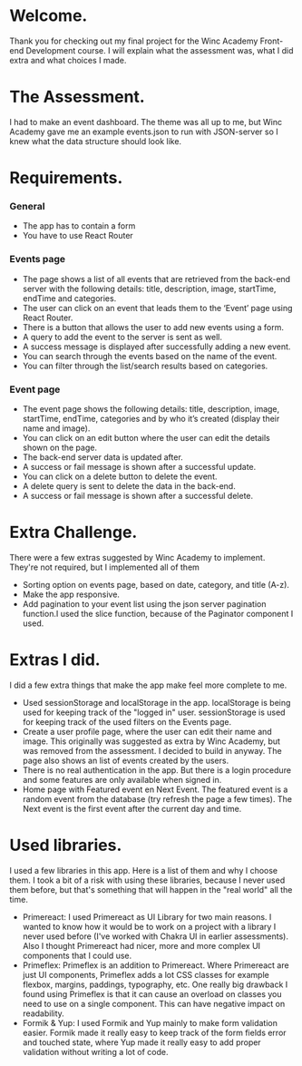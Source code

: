  <h1>Welcome.</h1>
          <p>
            Thank you for checking out my final project for the Winc Academy
            Front-end Development course. I will explain what the
            assessment was, what I did extra and what choices I made.
          </p>
          <h1>The Assessment.</h1>
          <p>
            I had to make an event dashboard. The theme was all up to me, but
            Winc Academy gave me an example events.json to run with JSON-server
            so I knew what the data structure should look like.
          </p>
          <h1>Requirements.</h1>
          <h3>General</h3>
          <ul>
            <li>The app has to contain a form</li>
            <li>You have to use React Router</li>
          </ul>
          <h3>Events page</h3>
          <ul>
            <li>
              The page shows a list of all events that are retrieved from the
              back-end server with the following details: title, description,
              image, startTime, endTime and categories.
            </li>
            <li>
              The user can click on an event that leads them to the ‘Event’ page
              using React Router.
            </li>
            <li>
              There is a button that allows the user to add new events using a
              form.
            </li>
            <li>
              A query to add the event to the server is sent as well.
            </li>
            <li>
              A success message is displayed after successfully adding a new
              event.
            </li>
            <li>
              You can search through the events based on the name of the event.
            </li>
            <li>
              You can filter through the list/search results based on
              categories.
            </li>
          </ul>
          <h3>Event page</h3>
          <ul>
            <li>
              The event page shows the following details: title, description,
              image, startTime, endTime, categories and by who it’s created
              (display their name and image).
            </li>
            <li>
              You can click on an edit button where the user can edit the
              details shown on the page.
            </li>
            <li>The back-end server data is updated after.</li>
            <li>
              A success or fail message is shown after a successful update.
            </li>
            <li>
              You can click on a delete button to delete the event.
            </li>
            <li>
              A delete query is sent to delete the data in the back-end.
            </li>
            <li>
              A success or fail message is shown after a successful delete.
            </li>
          </ul>
          <h1>Extra Challenge.</h1>
          <p>
            There were a few extras suggested by Winc Academy to implement.
            They're not required, but I implemented all of them
          </p>
          <ul>
            <li>
              Sorting option on events page, based on date, category, and title
              (A-z).
            </li>
            <li>Make the app responsive.</li>
            <li>
              Add pagination to your event list using the json server pagination
              function.I used the slice function, because of the Paginator
              component I used.
            </li>
          </ul>
          <h1>Extras I did.</h1>
          <p>
            I did a few extra things that make the app make feel more complete
            to me.
          </p>
          <ul>
            <li>
              Used sessionStorage and localStorage in the app. localStorage is
              being used for keeping track of the "logged in" user.
              sessionStorage is used for keeping track of the used filters on
              the Events page.
            </li>
            <li>
              Create a user profile page, where the user can edit their name and
              image. This originally was suggested as extra by Winc Academy, but
              was removed from the assessment. I decided to build in anyway. The
              page also shows an list of events created by the users.
            </li>
            <li>
              There is no real authentication in the app. But there is a login
              procedure and some features are only available when signed in.
            </li>
            <li>
              Home page with Featured event en Next Event. The featured event is
              a random event from the database (try refresh the page a few
              times). The Next event is the first event after the current day
              and time.
            </li>
          </ul>
          <h1>Used libraries.</h1>
          <p>
            I used a few libraries in this app. Here is a list of them and why I
            choose them. I took a bit of a risk with using these libraries,
            because I never used them before, but that's something that will
            happen in the "real world" all the time.
          </p>
          <ul>
            <li>
              <span>Primereact: </span>I used
              Primereact as UI Library for two main reasons. I wanted to know
              how it would be to work on a project with a library I never used
              before (I've worked with Chakra UI in earlier assessments). Also I
              thought Primereact had nicer, more and more complex UI components
              that I could use.
            </li>
            <li>
              <span>Primeflex: </span>Primeflex is
              an addition to Primereact. Where Primereact are just UI
              components, Primeflex adds a lot CSS classes for example flexbox,
              margins, paddings, typography, etc. One really big drawback I
              found using Primeflex is that it can cause an overload on classes
              you need to use on a single component. This can have negative
              impact on readability.
            </li>
            <li>
              <span>Formik & Yup: </span>I used
              Formik and Yup mainly to make form validation easier. Formik made
              it really easy to keep track of the form fields error and touched
              state, where Yup made it really easy to add proper validation
              without writing a lot of code.
            </li>
            </ul>

